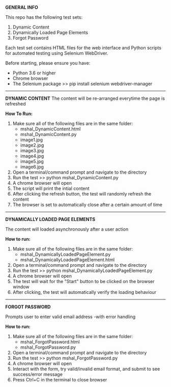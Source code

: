 
**GENERAL INFO**

This repo has the following test sets:
1. Dynamic Content
2. Dynamically Loaded Page Elements
3. Forgot Password

Each test set contains HTML files for the web interface and Python scripts for automated testing using Selenium WebDriver.

Before starting, please ensure you have:
- Python 3.6 or higher
- Chrome browser
- The Selenium package >> pip install selenium webdriver-manager
_________________________________________________________________________________________________________
**DYNAMIC CONTENT**
The content will be re-arranged everytime the page is refreshed

**How To Run:**
1. Make sure all of the following files are in the same folder:
    - mshal_DynamicContent.html
    - mshal_DynamicContent.py
    - image1.jpg
    - image2.jpg
    - image3.jpg
    - image4.jpg
    - image5.jpg
    - image6.jpg
2. Open a terminal/command prompt and navigate to the directory
3. Run the test >> python mshal_DynamicContent.py
4. A chrome browser will open
5. The script will print the intial content
7. After clicking the refresh button, the test will randomly refresh the content
8. The browser is set to automatically close after a certain amount of time
_________________________________________________________________________________________________________
**DYNAMICALLY LOADED PAGE ELEMENTS**

The content will loaded asynchronously after a user action

**How to run:**
1. Make sure all of the following files are in the same folder:
    - mshal_DynamicallyLoadedPageElement.py
    - mshal_DynamicallyLoadedPageElement.html
2. Open a terminal/command prompt and navigate to the directory
3. Run the test >> python mshal_DynamicallyLoadedPageElement.py
4. A chrome browser will open
5. The test will wait for the "Start" button to be clicked on the browser window
6. After clicking, the test will automatically verify the loading behaviour

_________________________________________________________________________________________________________
**FORGOT PASSWORD**

Prompts user to enter valid email address -with error handling

**How to run:**
1. Make sure all of the following files are in the same folder:
    - mshal_ForgotPassword.html
    - mshal_ForgotPassword.py
2. Open a terminal/command prompt and navigate to the directory
3. Run the test >> python mshal_ForgotPassword.py
4. A chrome browser will open
5. Interact with the form, try valid/invalid email format, and submit to see success/error message
6. Press Ctrl+C in the terminal to close browser
